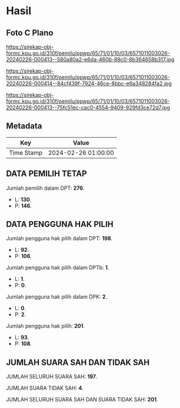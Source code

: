 # Hasil

## Foto C Plano

https://sirekap-obj-formc.kpu.go.id/310f/pemilu/ppwp/65/71/01/10/03/6571011003026-20240226-000413--580a80a2-e6da-460b-88c0-8b364658b317.jpg

https://sirekap-obj-formc.kpu.go.id/310f/pemilu/ppwp/65/71/01/10/03/6571011003026-20240226-000414--84cf439f-7924-46ce-8bbc-e6a348284fa2.jpg

https://sirekap-obj-formc.kpu.go.id/310f/pemilu/ppwp/65/71/01/10/03/6571011003026-20240226-000413--75fc51ec-cac0-4554-9409-929fd3ce72d7.jpg


## Metadata

| Key        | Value               |
| ---------- | ------------------- |
| Time Stamp | 2024-02-26 01:00:00 |


## DATA PEMILIH TETAP

Jumlah pemilih dalam DPT: **276**.
 * L: **130**.
 * P: **146**.

## DATA PENGGUNA HAK PILIH

Jumlah pengguna hak pilih dalam DPT: **198**.
 * L: **92**.
 * P: **106**.

Jumlah pengguna hak pilih dalam DPTb: **1**.
 * L: **1**.
 * P: **0**.

Jumlah pengguna hak pilih dalam DPK: **2**.
 * L: **0**.
 * P: **2**.

Jumlah pengguna hak pilih: **201**.
 * L: **93**.
 * P: **108**.

## JUMLAH SUARA SAH DAN TIDAK SAH

JUMLAH SELURUH SUARA SAH: **197**.

JUMLAH SUARA TIDAK SAH: **4**.

JUMLAH SELURUH SUARA SAH DAN SUARA TIDAK SAH: **201**.


